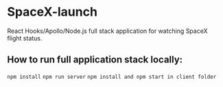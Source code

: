 # SpaceX-launch

React Hooks/Apollo/Node.js full stack application for watching SpaceX flight status.

## How to run full application stack locally:

`npm install` 
`npm run server`
`npm install and npm start in client folder`
